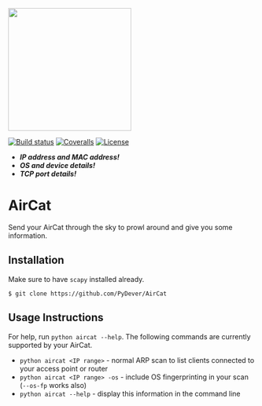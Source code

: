 
<img src="https://github.com/PyDever/AirCat/blob/master/img/3c%20(1).png" width="250">

 [![Build status](https://ci.appveyor.com/api/projects/status/pjxh5g91jpbh7t84?svg=true)](https://ci.appveyor.com/project/tygerbytes/resourcefitness) 
[![Coveralls](https://coveralls.io/repos/github/tygerbytes/ResourceFitness/badge.svg?branch=master)](https://coveralls.io/github/tygerbytes/ResourceFitness?branch=master) 
[![License](https://img.shields.io/badge/License-BSD%202--Clause-orange.svg)](https://opensource.org/licenses/BSD-2-Clause)
<br>

* ***IP address and MAC address!***
* ***OS and device details!***
* ***TCP port details!***

# AirCat
Send your AirCat through the sky to prowl around 
and give you some information. 

## Installation 
Make sure to have `scapy` installed already.
```shell
$ git clone https://github.com/PyDever/AirCat
```

## Usage Instructions
For help, run `python aircat --help`. The following commands
are currently supported by your AirCat.

* `python aircat <IP range>` - normal ARP scan to list clients connected to your access point or router
* `python aircat <IP range> -os` - include OS fingerprinting in your scan (`--os-fp` works also)
* `python aircat --help` - display this information in the command line

